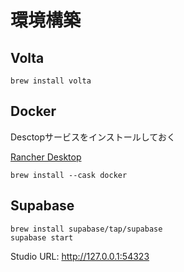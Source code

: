 # 環境構築

## Volta
```zesh
brew install volta
```

## Docker
Desctopサービスをインストールしておく

[Rancher Desktop](https://rancherdesktop.io/)
```
brew install --cask docker
```
## Supabase
```zesh
brew install supabase/tap/supabase
supabase start                                                                                                                                                                                
```
Studio URL: http://127.0.0.1:54323
